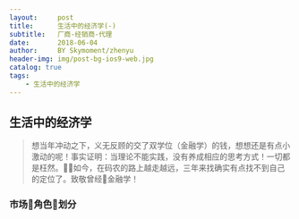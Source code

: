 ```yaml
---
layout:     post
title:      生活中的经济学(-)
subtitle:   厂商-经销商-代理
date:       2018-06-04
author:     BY Skymoment/zhenyu
header-img: img/post-bg-ios9-web.jpg
catalog: true
tags:
    - 生活中的经济学
---
```


## 生活中的经济学
  >想当年冲动之下，义无反顾的交了双学位（金融学）的钱，想想还是有点小激动的呢！事实证明：当理论不能实践，没有养成相应的思考方式！一切都是枉然。如今，在码农的路上越走越远，三年来找确实有点找不到自己的定位了。致敬曾经金融学！

### 市场角色划分
